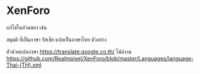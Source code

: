 # XenForo

แก้ไขในส่วนของ<![CDATA[]]>
เช่น <![CDATA[Hello World]]>

สมุมติ<![CDATA[Категории галереи]]>
ที่เป็นภาษา รัสเซีย แปลเป็นภาษาไทย
ตัวอย่าง
<![CDATA[หมวดหมู่ แกลเลอรี่]]>

ตัวช่วยแปลภาษา
https://translate.google.co.th/
    ไฟล์งาน
https://github.com/Realmpixel/XenForo/blob/master/Languages/language-Thai-(TH).xml
